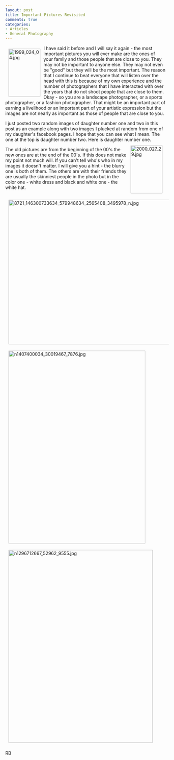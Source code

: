 ```yaml
---
layout: post
title: Important Pictures Revisited
comments: true
categories:
- Articles
- General Photography
---
```

<a rel="lightbox" href="/wp-content/uploads/2010/01/1999_024_04.jpg"><img title="1999_024_04.jpg" src="/wp-content/uploads/2010/01/.thumbs/.1999_024_04.jpg" border="0" alt="1999_024_04.jpg" hspace="10" vspace="10" width="100" height="150" align="left" /></a>I have said it before and I will say it again - the most important pictures you will ever make are the ones of your family and those people that are close to you. They may not be important to anyone else. They may not even be "good" but they will be the most important. The reason that I continue to beat everyone that will listen over the head with this is because of my own experience and the number of photographers that I have interacted with over the years that do not shoot people that are close to them. Okay - so you are a landscape photographer, or a sports photographer, or a fashion photographer. That might be an important part of earning a livelihood or an important part of your artistic expression but the images are not nearly as important as those of people that are close to you.

I just posted two random images of daughter number one and two in this post as an example along with two images I plucked at random from one of my daughter's facebook pages. I hope that you can see what I mean. The one at the top is daughter number two. Here is daughter number one.<a rel="lightbox" href="/wp-content/uploads/2010/01/2000_027_29.jpg"><img title="2000_027_29.jpg" src="/wp-content/uploads/2010/01/.thumbs/.2000_027_29.jpg" border="0" alt="2000_027_29.jpg" hspace="10" vspace="10" width="100" height="150" align="right" /></a>

The old pictures are from the beginning of the 00's the new ones are at the end of the 00's. If this does not make my point not much will. If you can't tell who's who in my images it doesn't matter. I will give you a hint - the blurry one is both of them. The others are with their friends they are usually the skinniest people in the photo but in the color one - white dress and black and white one - the white hat.

<img title="8721_146300733634_579948634_2565408_3495978_n.jpg" src="/wp-content/uploads/2010/01/8721_146300733634_579948634_2565408_3495978_n.jpg" border="0" alt="8721_146300733634_579948634_2565408_3495978_n.jpg" hspace="10" vspace="10" width="602" height="453" />

<img title="n1407400034_30019467_7876.jpg" src="/wp-content/uploads/2010/01/n1407400034_30019467_7876.jpg" border="0" alt="n1407400034_30019467_7876.jpg" hspace="10" vspace="10" width="430" height="604" />

<img title="n1296712667_52962_9555.jpg" src="/wp-content/uploads/2010/01/n1296712667_52962_9555.jpg" border="0" alt="n1296712667_52962_9555.jpg" hspace="10" vspace="10" width="453" height="604" />

RB